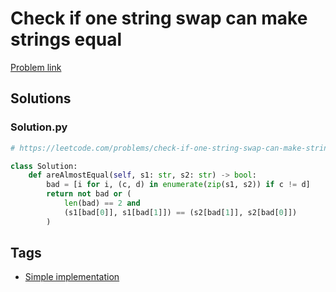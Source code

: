 # Check if one string swap can make strings equal

[Problem link](https://leetcode.com/problems/check-if-one-string-swap-can-make-strings-equal/)

## Solutions


### Solution.py
```py
# https://leetcode.com/problems/check-if-one-string-swap-can-make-strings-equal/

class Solution:
    def areAlmostEqual(self, s1: str, s2: str) -> bool:
        bad = [i for i, (c, d) in enumerate(zip(s1, s2)) if c != d]
        return not bad or (
            len(bad) == 2 and
            (s1[bad[0]], s1[bad[1]]) == (s2[bad[1]], s2[bad[0]])
        )
```
## Tags

* [Simple implementation](/Collections/simple-implementation.md#simple-implementation)
